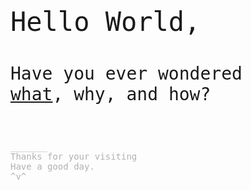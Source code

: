 <p style="font-family: monospace;font-size:3em">Hello World,</p>
<p style="font-family: monospace;font-size:2em">Have you ever wondered<br><a href="005.html">what</a>, <a>why</a>, and <a>how</a>?</p>
<br>
<p style="font-family: monospace;font-size:1em,text-decoration:none;color: rgba(0,0,0,0.3)">_______<br> Thanks for your visiting <br> Have a good day.<br> ^v^ </p>
